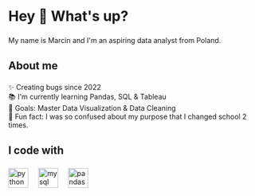 <h1 align="left">Hey 👋 What's up?</h1>

###

<p align="left">My name is Marcin and I'm an aspiring data analyst from Poland.</p>

###

<h2 align="left">About me</h2>

###

<p align="left">✨ Creating bugs since 2022<br>📚 I'm currently learning Pandas, SQL & Tableau<br>🎯 Goals: Master Data Visualization & Data Cleaning<br>🎲 Fun fact: I was so confused about my purpose that I changed school 2 times.</p>

###

<h2 align="left">I code with</h2>

###

<div align="left">
  <img src="https://cdn.jsdelivr.net/gh/devicons/devicon/icons/python/python-original.svg" height="40" alt="python logo"  />
  <img width="12" />
  <img src="https://cdn.jsdelivr.net/gh/devicons/devicon/icons/mysql/mysql-original.svg" height="40" alt="mysql logo"  />
  <img width="12" />
  <img src="https://cdn.jsdelivr.net/gh/devicons/devicon/icons/pandas/pandas-original.svg" height="40" alt="pandas logo"  />
</div>

###

